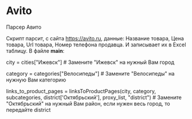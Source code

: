 # Avito
Парсер Авито

Скрипт парсит, с сайта https://avito.ru, данные:
 Название товара,
 Цена товара,
 Url товара,
 Номер телефона продавца. 
И записывает их в Excel таблицу.
В файле __main__:

city = cities["Ижевск"] # Замените "Ижевск" на нужный Вам город

category = categories["Велосипеды"] # Замените "Велосипеды" на нужную Вам категорию

links_to_product_pages = linksToProductPages(city, category, subcategories, district['Октябрьский'], proxy_list, "district") # Замените "Октябрьский" на нужный Вам район, если нужен весь город, то передайте district



